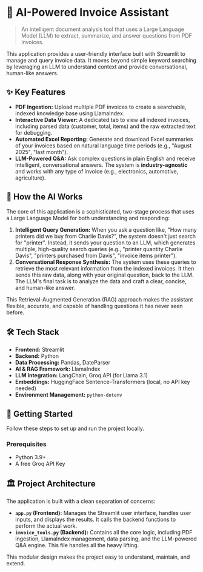 # 📄 AI-Powered Invoice Assistant

> An intelligent document analysis tool that uses a Large Language Model (LLM) to extract, summarize, and answer questions from PDF invoices.

This application provides a user-friendly interface built with Streamlit to manage and query invoice data. It moves beyond simple keyword searching by leveraging an LLM to understand context and provide conversational, human-like answers.


## ✨ Key Features

* **PDF Ingestion:** Upload multiple PDF invoices to create a searchable, indexed knowledge base using LlamaIndex.
* **Interactive Data Viewer:** A dedicated tab to view all indexed invoices, including parsed data (customer, total, items) and the raw extracted text for debugging.
* **Automated Excel Reporting:** Generate and download Excel summaries of your invoices based on natural language time periods (e.g., "August 2025", "last month").
* **LLM-Powered Q&A:** Ask complex questions in plain English and receive intelligent, conversational answers. The system is **industry-agnostic** and works with any type of invoice (e.g., electronics, automotive, agriculture).

## 🧠 How the AI Works

The core of this application is a sophisticated, two-stage process that uses a Large Language Model for both understanding and responding:

1.  **Intelligent Query Generation:** When you ask a question like, "How many printers did we buy from Charlie Davis?", the system doesn't just search for "printer". Instead, it sends your question to an LLM, which generates multiple, high-quality search queries (e.g., "printer quantity Charlie Davis", "printers purchased from Davis", "invoice items printer").
2.  **Conversational Response Synthesis:** The system uses these queries to retrieve the most relevant information from the indexed invoices. It then sends this raw data, along with your original question, back to the LLM. The LLM's final task is to analyze the data and craft a clear, concise, and human-like answer.

This Retrieval-Augmented Generation (RAG) approach makes the assistant flexible, accurate, and capable of handling questions it has never seen before.

## 🛠️ Tech Stack

* **Frontend:** Streamlit
* **Backend:** Python
* **Data Processing:** Pandas, DateParser
* **AI & RAG Framework:** LlamaIndex
* **LLM Integration:** LangChain, Groq API (for Llama 3.1)
* **Embeddings:** HuggingFace Sentence-Transformers (local, no API key needed)
* **Environment Management:** `python-dotenv`

## 🚀 Getting Started

Follow these steps to set up and run the project locally.

### Prerequisites

* Python 3.9+
* A free Groq API Key
## 🏛️ Project Architecture

The application is built with a clean separation of concerns:

* **`app.py` (Frontend):** Manages the Streamlit user interface, handles user inputs, and displays the results. It calls the backend functions to perform the actual work.
* **`invoice_tools.py` (Backend):** Contains all the core logic, including PDF ingestion, LlamaIndex management, data parsing, and the LLM-powered Q&A engine. This file handles all the heavy lifting.

This modular design makes the project easy to understand, maintain, and extend.